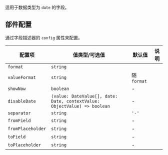 适用于数据类型为 `date` 的字段。

## 部件配置

通过字段描述器的 `config` 属性来配置。

| 配置项 | 值类型/可选值 | 默认值 | 说明 |
| --- | --- | --- | --- |
| `format` | `string` |  |  |
| `valueFormat` | `string` | 随 `format` |  |
| `showNow` | `boolean` | - |  |
| `disableDate` | `(value: DateValue[], date: Date, contextValue: ObjectValue) => boolean` | - |  |
| `separator` | `string` | `'-'` |  |
| `fromField` | `string` | - |  |
| `fromPlaceholder` | `string` | - |  |
| `toField` | `string` | - |  |
| `toPlaceholder` | `string` | - |  |
